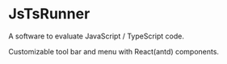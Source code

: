 # JsTsRunner
A software to evaluate JavaScript / TypeScript code.


Customizable tool bar and menu with React(antd) components.
